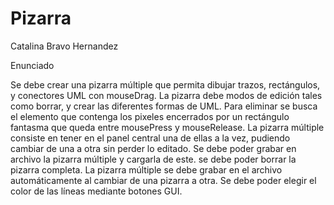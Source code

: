 # Pizarra

Catalina Bravo Hernandez

Enunciado

Se debe crear una pizarra múltiple que permita dibujar trazos, rectángulos, y conectores UML con mouseDrag. La pizarra debe modos de edición tales como borrar, y crear las diferentes formas de UML. Para eliminar se busca el elemento que contenga los pixeles encerrados por un rectángulo fantasma que queda entre mousePress y mouseRelease. La pizarra múltiple consiste en tener en el panel central una de ellas a la vez, pudiendo cambiar de una a otra sin perder lo editado. Se debe poder grabar en archivo la pizarra múltiple y cargarla de este. se debe poder borrar la pizarra completa. La pizarra múltiple se debe grabar en el archivo automáticamente al cambiar de una pizarra a otra. Se debe poder elegir el color de las líneas mediante botones GUI.
